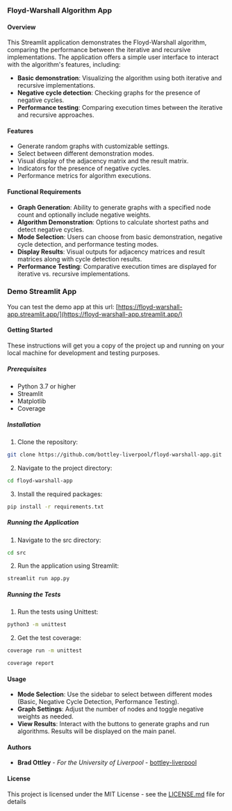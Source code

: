 ### Floyd-Warshall Algorithm App

#### Overview
This Streamlit application demonstrates the Floyd-Warshall algorithm, comparing the performance between the iterative and recursive implementations. The application offers a simple user interface to interact with the algorithm's features, including:

- **Basic demonstration**: Visualizing the algorithm using both iterative and recursive implementations.
- **Negative cycle detection**: Checking graphs for the presence of negative cycles.
- **Performance testing**: Comparing execution times between the iterative and recursive approaches.

#### Features
- Generate random graphs with customizable settings.
- Select between different demonstration modes.
- Visual display of the adjacency matrix and the result matrix.
- Indicators for the presence of negative cycles.
- Performance metrics for algorithm executions.

#### Functional Requirements
- **Graph Generation**: Ability to generate graphs with a specified node count and optionally include negative weights.
- **Algorithm Demonstration**: Options to calculate shortest paths and detect negative cycles.
- **Mode Selection**: Users can choose from basic demonstration, negative cycle detection, and performance testing modes.
- **Display Results**: Visual outputs for adjacency matrices and result matrices along with cycle detection results.
- **Performance Testing**: Comparative execution times are displayed for iterative vs. recursive implementations.

### Demo Streamlit App
You can test the demo app at this url: [https://floyd-warshall-app.streamlit.app/](https://floyd-warshall-app.streamlit.app/)

#### Getting Started
These instructions will get you a copy of the project up and running on your local machine for development and testing purposes.

##### Prerequisites
- Python 3.7 or higher
- Streamlit
- Matplotlib
- Coverage

##### Installation
1. Clone the repository:
```bash
git clone https://github.com/bottley-liverpool/floyd-warshall-app.git
```
2. Navigate to the project directory:
```bash
cd floyd-warshall-app
```
3. Install the required packages:
```bash
pip install -r requirements.txt
```

##### Running the Application
1. Navigate to the src directory:
```bash
cd src
```
2. Run the application using Streamlit:
```bash
streamlit run app.py
```

##### Running the Tests
1. Run the tests using Unittest:
```bash
python3 -m unittest
```
2. Get the test coverage:
```bash
coverage run -m unittest   
```
```bash
coverage report 
```
#### Usage
- **Mode Selection**: Use the sidebar to select between different modes (Basic, Negative Cycle Detection, Performance Testing).
- **Graph Settings**: Adjust the number of nodes and toggle negative weights as needed.
- **View Results**: Interact with the buttons to generate graphs and run algorithms. Results will be displayed on the main panel.

#### Authors
- **Brad Ottley** - *For the University of Liverpool* - [bottley-liverpool](https://github.com/bottley-liverpool)

#### License
This project is licensed under the MIT License - see the [LICENSE.md](https://github.com/bottley-liverpool/floyd-warshall-app/blob/main/docs/LICENSE.md) file for details